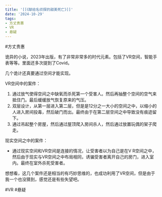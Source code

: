 ```yaml
---
title: '[[《献给名侦探的甜美死亡》]]'
date: '2024-10-29'
tags:
- 方丈贵惠
- VR
- 悬疑
---
```

#方丈贵惠

诡异的小说，2023年出版，有了非常非常多的时代元素。包括了VR空间，智能手表等等。里面还多次提到了Covid。

几个诡计还真要通过空间才能实现。

VR空间中的案件：
1. 通过放气使得空间之中缺氧而杀死第一个受害人。然后再抽整个空间的空气来抵住门。最后缓缓放气恢复原来的气压。
2. 双层设计，从第一层进入第二层，但是是12分之一大小的空间之中，以缩小的人进入房间投毒，然后破门而出。最终由于在第二层空间之中导致没有痕迹留下。
3. 通过吊起整个房屋，然后通过屋顶爬入房间杀人，然后通过放置玩偶的架子爬走。

现实空间之中的案件：
- 通过现实空间和VR空间是连接的情况，让受害者以为自己是在V R空间之中，然后由于现实与VR空间之中布局相同，诱骗受害者离开自己的房门，进入室内。最终在室外杀死受害者。

想想看，这几个案件还是相当的有巧妙思维的，也成功利用了VR空间，但是由于我一个也没猜到，感觉还是有些失望吧。

#VR #悬疑
